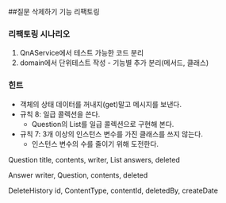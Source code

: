 ##질문 삭제하기 기능 리팩토링

### 리팩토링 시나리오
1. QnAService에서 테스트 가능한 코드 분리
2. domain에서 단위테스트 작성 - 기능별 추가 분리(메서드, 클래스) 

### 힌트
- 객체의 상태 데이터를 꺼내지(get)말고 메시지를 보낸다.
- 규칙 8: 일급 콜렉션을 쓴다.
    + Question의 List를 일급 콜렉션으로 구현해 본다.
- 규칙 7: 3개 이상의 인스턴스 변수를 가진 클래스를 쓰지 않는다.
    + 인스턴스 변수의 수를 줄이기 위해 도전한다.


Question 
title, contents, writer, List<Answer> answers, deleted

Answer
writer, Question, contents, deleted

DeleteHistory
id, ContentType, contentId, deletedBy, createDate 
